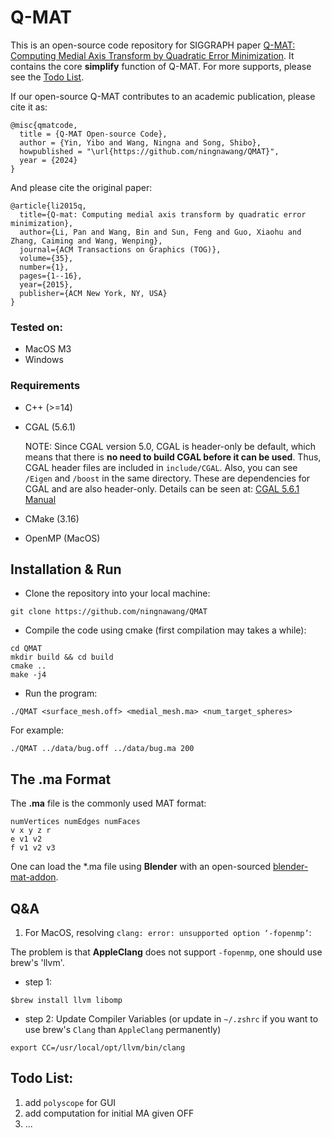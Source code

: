# Q-MAT

This is an open-source code repository for SIGGRAPH paper [Q-MAT: Computing Medial Axis Transform by Quadratic Error Minimization](https://personal.utdallas.edu/~xguo/Q-MAT.pdf). It contains the core **simplify** function of Q-MAT. For more supports, please see the [Todo List](#todo-list). 

If our open-source Q-MAT contributes to an academic publication, please cite it as:
```
@misc{qmatcode,
  title = {Q-MAT Open-source Code},
  author = {Yin, Yibo and Wang, Ningna and Song, Shibo},
  howpublished = "\url{https://github.com/ningnawang/QMAT}",
  year = {2024}
}
```

And please cite the original paper:
```
@article{li2015q,
  title={Q-mat: Computing medial axis transform by quadratic error minimization},
  author={Li, Pan and Wang, Bin and Sun, Feng and Guo, Xiaohu and Zhang, Caiming and Wang, Wenping},
  journal={ACM Transactions on Graphics (TOG)},
  volume={35},
  number={1},
  pages={1--16},
  year={2015},
  publisher={ACM New York, NY, USA}
}
```


### Tested on:
- MacOS M3 
- Windows 


### Requirements

- C++ (>=14)

- CGAL (5.6.1)

  NOTE: Since CGAL version 5.0, CGAL is header-only be default, which means that there is **no need to build CGAL before it can be used**. Thus, CGAL header files are included in `include/CGAL`. Also, you can see `/Eigen` and `/boost` in the same directory. These are dependencies for CGAL and are also header-only. Details can be seen at: [CGAL 5.6.1 Manual](https://doc.cgal.org/latest/Manual/thirdparty.html)
  
- CMake (3.16)

- OpenMP (MacOS)


## Installation & Run

- Clone the repository into your local machine:

```
git clone https://github.com/ningnawang/QMAT
```

- Compile the code using cmake (first compilation may takes a while):

```
cd QMAT
mkdir build && cd build
cmake ..
make -j4
```

- Run the program:
```
./QMAT <surface_mesh.off> <medial_mesh.ma> <num_target_spheres>
```

For example:
```
./QMAT ../data/bug.off ../data/bug.ma 200 
```

## The **.ma** Format
The **.ma** file is the commonly used MAT format:
```
numVertices numEdges numFaces
v x y z r
e v1 v2
f v1 v2 v3
```
One can load the *.ma file using **Blender** with an open-sourced [blender-mat-addon](https://github.com/songshibo/blender-mat-addon).

## Q&A
1. For MacOS, resolving `clang: error: unsupported option ‘-fopenmp’`:

The problem is that **AppleClang** does not support `-fopenmp`, one should use brew's 'llvm'.
  
- step 1:
```
$brew install llvm libomp
```
- step 2: Update Compiler Variables (or update in `~/.zshrc` if you want to use brew's `Clang` than `AppleClang` permanently)
```
export CC=/usr/local/opt/llvm/bin/clang
```

## Todo List:
1. add `polyscope` for GUI
2. add computation for initial MA given OFF
4. ...
